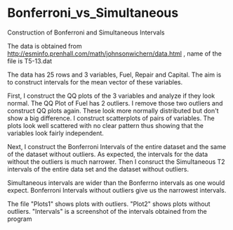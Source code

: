 # Bonferroni_vs_Simultaneous
Construction of Bonferroni and Simultaneous Intervals

The data is obtained from http://esminfo.prenhall.com/math/johnsonwichern/data.html , name of the file is T5-13.dat

The data has 25 rows and 3 variables, Fuel, Repair and Capital. 
The aim is to construct intervals for the mean vector of these variables. 

First, I construct the QQ plots of the 3 variables and analyze if they look normal.
The QQ Plot of Fuel has 2 outliers. I remove those two outliers and construct QQ plots again. These look more normally distributed but don't show a big difference.
I construct scatterplots of pairs of variables. The plots look well scattered with no clear pattern thus showing that the variables look fairly independent. 

Next, I construct the Bonferroni Intervals of the entire dataset and the same of the dataset without outliers. As expected, the intervals for the data without the outliers is much narrower.
Then I consruct the Simultaneous T2 intervals of the entire data set and the dataset without outliers. 

Simultaneous intervals are wider than the Bonferrno intervals as one would expect. Bonferroni Intervals without outliers give us the narrowest intervals.

The file "Plots1" shows plots with outliers. "Plot2" shows plots without outliers. "Intervals" is a screenshot of the intervals obtained from the program
